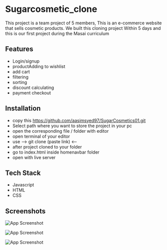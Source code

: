 
# Sugarcosmetic_clone

This project is a team project of 5 members, This is an e-commerce website that sells cosmetic products. We built this cloning project
Within 5 days and this is our first project during the Masai curriculum 


## Features

- Login/signup
- productAdding to wishlist
- add cart
- filtering
- sorting
- discount calculating
- payment checkout



## Installation

- copy this https://github.com/aasimsyed97/SugarCosmetics01.git
- Select path where you want to store the project in your pc
- open the corresponding file / folder with editor
- open terminal of your editor
- use  --> git clone (paste link) <-- 
- after project cloned to your folder
- go to index.html inside homenavbar folder
- open with live server
    
## Tech Stack

* Javascript
* HTML
* CSS



## Screenshots

![App Screenshot](https://cdn.shopify.com/s/files/1/1301/1643/files/Weekend_offer-_landing_banner_2.jpg?v=1600581929)

![App Screenshot](https://grocurv.com/media/images/Sugar_Website.width-800.png)

![App Screenshot](https://www.couponmoto.com/storage/store/description/sugar-cosmetics-coupon-code.png)
